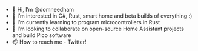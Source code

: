 - 👋 Hi, I’m @domneedham
- 👀 I’m interested in C#, Rust, smart home and beta builds of everything :)
- 🌱 I’m currently learning to program microcontrollers in Rust
- 💞️ I’m looking to collaborate on open-source Home Assistant projects and build Pico software
- 📫 How to reach me - Twitter!

<!---
domneedham/domneedham is a ✨ special ✨ repository because its `README.md` (this file) appears on your GitHub profile.
You can click the Preview link to take a look at your changes.
--->
